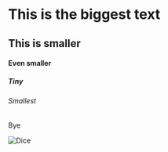 # This is the biggest text
## This is smaller
#### Even smaller
##### Tiny
###### Smallest
Bye 

![Dice](https://upload.wikimedia.org/wikipedia/commons/4/47/PNG_transparency_demonstration_1.png)
